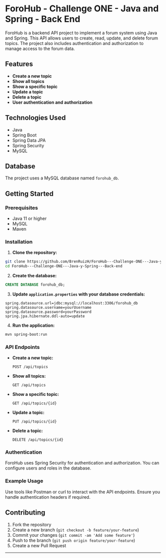 # ForoHub - Challenge ONE - Java and Spring - Back End

ForoHub is a backend API project to implement a forum system using Java and Spring. This API allows users to create, read, update, and delete forum topics. The project also includes authentication and authorization to manage access to the forum data.

## Features

- **Create a new topic**
- **Show all topics**
- **Show a specific topic**
- **Update a topic**
- **Delete a topic**
- **User authentication and authorization**

## Technologies Used

- Java
- Spring Boot
- Spring Data JPA
- Spring Security
- MySQL

## Database

The project uses a MySQL database named `forohub_db`.

## Getting Started

### Prerequisites

- Java 11 or higher
- MySQL
- Maven

### Installation

1. **Clone the repository:**

```bash
git clone https://github.com/BrenRuizH/ForoHub---Challenge-ONE---Java-y-Spring---Back-end.git
cd ForoHub---Challenge-ONE---Java-y-Spring---Back-end
```

2. **Create the database:**

```sql
CREATE DATABASE forohub_db;
```

3. **Update `application.properties` with your database credentials:**

```properties
spring.datasource.url=jdbc:mysql://localhost:3306/forohub_db
spring.datasource.username=yourUsername
spring.datasource.password=yourPassword
spring.jpa.hibernate.ddl-auto=update
```

4. **Run the application:**

```bash
mvn spring-boot:run
```

### API Endpoints

- **Create a new topic:**

  `POST /api/topics`

- **Show all topics:**

  `GET /api/topics`

- **Show a specific topic:**

  `GET /api/topics/{id}`

- **Update a topic:**

  `PUT /api/topics/{id}`

- **Delete a topic:**

  `DELETE /api/topics/{id}`

### Authentication

ForoHub uses Spring Security for authentication and authorization. You can configure users and roles in the database.

### Example Usage

Use tools like Postman or curl to interact with the API endpoints. Ensure you handle authentication headers if required.

## Contributing

1. Fork the repository
2. Create a new branch (`git checkout -b feature/your-feature`)
3. Commit your changes (`git commit -am 'Add some feature'`)
4. Push to the branch (`git push origin feature/your-feature`)
5. Create a new Pull Request
---

